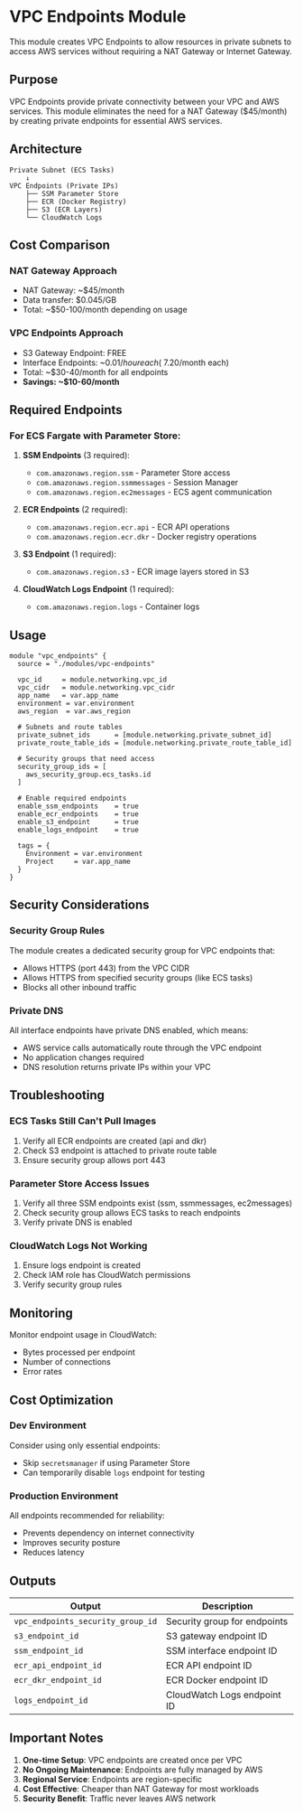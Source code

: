 # VPC Endpoints Module

This module creates VPC Endpoints to allow resources in private subnets to access AWS services without requiring a NAT Gateway or Internet Gateway.

## Purpose

VPC Endpoints provide private connectivity between your VPC and AWS services. This module eliminates the need for a NAT Gateway ($45/month) by creating private endpoints for essential AWS services.

## Architecture

```
Private Subnet (ECS Tasks)
    ↓
VPC Endpoints (Private IPs)
    ├── SSM Parameter Store
    ├── ECR (Docker Registry)
    ├── S3 (ECR Layers)
    └── CloudWatch Logs
```

## Cost Comparison

### NAT Gateway Approach
- NAT Gateway: ~$45/month
- Data transfer: $0.045/GB
- Total: ~$50-100/month depending on usage

### VPC Endpoints Approach
- S3 Gateway Endpoint: FREE
- Interface Endpoints: ~$0.01/hour each (~$7.20/month each)
- Total: ~$30-40/month for all endpoints
- **Savings: ~$10-60/month**

## Required Endpoints

### For ECS Fargate with Parameter Store:

1. **SSM Endpoints** (3 required):
   - `com.amazonaws.region.ssm` - Parameter Store access
   - `com.amazonaws.region.ssmmessages` - Session Manager
   - `com.amazonaws.region.ec2messages` - ECS agent communication

2. **ECR Endpoints** (2 required):
   - `com.amazonaws.region.ecr.api` - ECR API operations
   - `com.amazonaws.region.ecr.dkr` - Docker registry operations

3. **S3 Endpoint** (1 required):
   - `com.amazonaws.region.s3` - ECR image layers stored in S3

4. **CloudWatch Logs Endpoint** (1 required):
   - `com.amazonaws.region.logs` - Container logs

## Usage

```hcl
module "vpc_endpoints" {
  source = "./modules/vpc-endpoints"

  vpc_id     = module.networking.vpc_id
  vpc_cidr   = module.networking.vpc_cidr
  app_name   = var.app_name
  environment = var.environment
  aws_region  = var.aws_region
  
  # Subnets and route tables
  private_subnet_ids      = [module.networking.private_subnet_id]
  private_route_table_ids = [module.networking.private_route_table_id]
  
  # Security groups that need access
  security_group_ids = [
    aws_security_group.ecs_tasks.id
  ]
  
  # Enable required endpoints
  enable_ssm_endpoints    = true
  enable_ecr_endpoints    = true
  enable_s3_endpoint      = true
  enable_logs_endpoint    = true
  
  tags = {
    Environment = var.environment
    Project     = var.app_name
  }
}
```

## Security Considerations

### Security Group Rules
The module creates a dedicated security group for VPC endpoints that:
- Allows HTTPS (port 443) from the VPC CIDR
- Allows HTTPS from specified security groups (like ECS tasks)
- Blocks all other inbound traffic

### Private DNS
All interface endpoints have private DNS enabled, which means:
- AWS service calls automatically route through the VPC endpoint
- No application changes required
- DNS resolution returns private IPs within your VPC

## Troubleshooting

### ECS Tasks Still Can't Pull Images
1. Verify all ECR endpoints are created (api and dkr)
2. Check S3 endpoint is attached to private route table
3. Ensure security group allows port 443

### Parameter Store Access Issues
1. Verify all three SSM endpoints exist (ssm, ssmmessages, ec2messages)
2. Check security group allows ECS tasks to reach endpoints
3. Verify private DNS is enabled

### CloudWatch Logs Not Working
1. Ensure logs endpoint is created
2. Check IAM role has CloudWatch permissions
3. Verify security group rules

## Monitoring

Monitor endpoint usage in CloudWatch:
- Bytes processed per endpoint
- Number of connections
- Error rates

## Cost Optimization

### Dev Environment
Consider using only essential endpoints:
- Skip `secretsmanager` if using Parameter Store
- Can temporarily disable `logs` endpoint for testing

### Production Environment
All endpoints recommended for reliability:
- Prevents dependency on internet connectivity
- Improves security posture
- Reduces latency

## Outputs

| Output | Description |
|--------|-------------|
| `vpc_endpoints_security_group_id` | Security group for endpoints |
| `s3_endpoint_id` | S3 gateway endpoint ID |
| `ssm_endpoint_id` | SSM interface endpoint ID |
| `ecr_api_endpoint_id` | ECR API endpoint ID |
| `ecr_dkr_endpoint_id` | ECR Docker endpoint ID |
| `logs_endpoint_id` | CloudWatch Logs endpoint ID |

## Important Notes

1. **One-time Setup**: VPC endpoints are created once per VPC
2. **No Ongoing Maintenance**: Endpoints are fully managed by AWS
3. **Regional Service**: Endpoints are region-specific
4. **Cost Effective**: Cheaper than NAT Gateway for most workloads
5. **Security Benefit**: Traffic never leaves AWS network